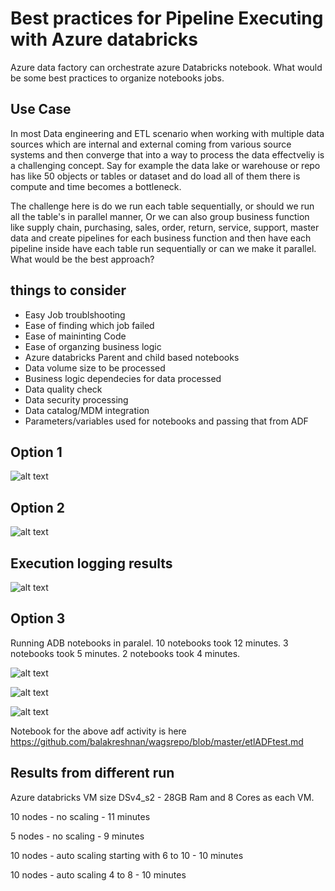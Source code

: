 # Best practices for Pipeline Executing with Azure databricks

Azure data factory can orchestrate azure Databricks notebook. What would be some best practices to organize notebooks jobs.

## Use Case

In most Data engineering and ETL scenario when working with multiple data sources which are internal and external coming from various source systems and then converge that into a way to process the data effectveliy is a challenging concept. Say for example the data lake or warehouse or repo has like 50 objects or tables or dataset and do load all of them there is compute and time becomes a bottleneck.

The challenge here is do we run each table sequentially, or should we run all the table's in parallel manner, Or we can also group business function like supply chain, purchasing, sales, order, return, service, support, master data and create pipelines for each business function and then have each pipeline inside have each table run sequentially or can we make it parallel. What would be the best approach?

## things to consider

- Easy Job troublshooting
- Ease of finding which job failed
- Ease of maininting Code
- Ease of organzing business logic
- Azure databricks Parent and child based notebooks
- Data volume size to be processed
- Business logic dependecies for data processed
- Data quality check
- Data security processing
- Data catalog/MDM integration
- Parameters/variables used for notebooks and passing that from ADF


## Option 1

![alt text](https://github.com/balakreshnan/wagsrepo/blob/master/images/imgadf1.jpg "Parallel")

## Option 2

![alt text](https://github.com/balakreshnan/wagsrepo/blob/master/images/imgadf2.jpg "Sequential")

## Execution logging results

![alt text](https://github.com/balakreshnan/wagsrepo/blob/master/images/imgadf3.jpg "Monitor")

## Option 3

Running ADB notebooks in paralel. 10 notebooks took 12 minutes. 3 notebooks took 5 minutes. 2 notebooks took 4 minutes.

![alt text](https://github.com/balakreshnan/wagsrepo/blob/master/images/adfadb1.jpg "Parallel")

![alt text](https://github.com/balakreshnan/wagsrepo/blob/master/images/adfadb2.jpg "Parallel")

![alt text](https://github.com/balakreshnan/wagsrepo/blob/master/images/adfadb3.png "Parallel")

Notebook for the above adf activity is here
https://github.com/balakreshnan/wagsrepo/blob/master/etlADFtest.md

## Results from different run

Azure databricks VM size DSv4_s2 - 28GB Ram and 8 Cores as each VM.

10 nodes - no scaling - 11 minutes

5 nodes - no scaling - 9 minutes

10 nodes - auto scaling starting with 6 to 10 - 10 minutes

10 nodes - auto scaling 4 to 8 - 10 minutes
